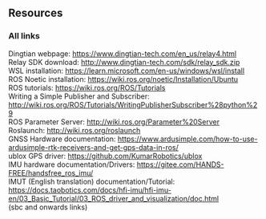 ## Resources

### All links
Dingtian webpage: <https://www.dingtian-tech.com/en_us/relay4.html>  
Relay SDK download: <http://www.dingtian-tech.com/sdk/relay_sdk.zip>  
WSL installation: <https://learn.microsoft.com/en-us/windows/wsl/install>  
ROS Noetic installation: <https://wiki.ros.org/noetic/Installation/Ubuntu>  
ROS tutorials: <https://wiki.ros.org/ROS/Tutorials>  
Writing a Simple Publisher and Subscriber: <http://wiki.ros.org/ROS/Tutorials/WritingPublisherSubscriber%28python%29>  
ROS Parameter Server: <http://wiki.ros.org/Parameter%20Server>   
Roslaunch: <http://wiki.ros.org/roslaunch>  
GNSS Hardware documentation: <https://www.ardusimple.com/how-to-use-ardusimple-rtk-receivers-and-get-gps-data-in-ros/>  
ublox GPS driver: <https://github.com/KumarRobotics/ublox>  
IMU hardware documentation/Drivers: <https://gitee.com/HANDS-FREE/handsfree_ros_imu/>  
IMUT (English translation) documentation/Tutorial: <https://docs.taobotics.com/docs/hfi-imu/hfi-imu-en/03_Basic_Tutorial/03_ROS_driver_and_visualization/doc.html>  
(sbc and onwards links)